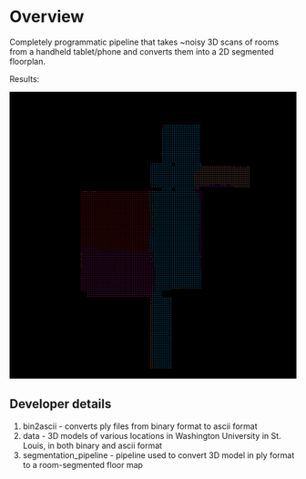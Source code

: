 # Overview

Completely programmatic pipeline that takes ~noisy 3D scans of rooms from a handheld tablet/phone and converts them into a 2D segmented floorplan.

Results:

![results](https://github.com/bchoi12/computer_vision_sp2016/blob/master/segmentation_pipeline/bryan2_output/bryan2_cluster_map.png)

## Developer details

1. bin2ascii - converts ply files from binary format to ascii format
2. data - 3D models of various locations in Washington University in St. Louis, in both binary and ascii format
3. segmentation_pipeline - pipeline used to convert 3D model in ply format to a room-segmented floor map
